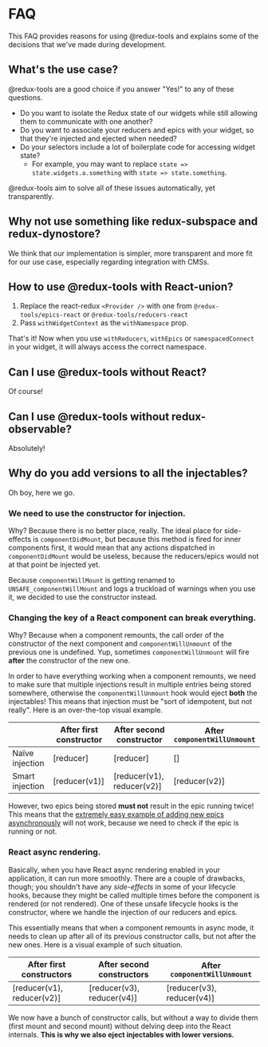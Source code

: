 # FAQ

This FAQ provides reasons for using @redux-tools and explains some of the decisions that we've made during development.

## What's the use case?

@redux-tools are a good choice if you answer "Yes!" to any of these questions.

- Do you want to isolate the Redux state of our widgets while still allowing them to communicate with one another?
- Do you want to associate your reducers and epics with your widget, so that they're injected and ejected when needed?
- Do your selectors include a lot of boilerplate code for accessing widget state?
  - For example, you may want to replace `state => state.widgets.a.something` with `state => state.something`.

@redux-tools aim to solve all of these issues automatically, yet transparently.

## Why not use something like redux-subspace and redux-dynostore?

We think that our implementation is simpler, more transparent and more fit for our use case, especially regarding integration with CMSs.

## How to use @redux-tools with React-union?

1. Replace the react-redux `<Provider />` with one from `@redux-tools/epics-react` or `@redux-tools/reducers-react`
2. Pass `withWidgetContext` as the `withNamespace` prop.

That's it! Now when you use `withReducers`, `withEpics` or `namespacedConnect` in your widget, it will always access the correct namespace.

## Can I use @redux-tools without React?

Of course!

## Can I use @redux-tools without redux-observable?

Absolutely!

## Why do you add versions to all the injectables?

Oh boy, here we go.

### We need to use the constructor for injection.

Why? Because there is no better place, really. The ideal place for side-effects is `componentDidMount`, but because this method is fired for inner components first, it would mean that any actions dispatched in `componentDidMount` would be useless, because the reducers/epics would not at that point be injected yet.

Because `componentWillMount` is getting renamed to `UNSAFE_componentWillMount` and logs a truckload of warnings when you use it, we decided to use the constructor instead.

### Changing the key of a React component can break everything.

Why? Because when a component remounts, the call order of the constructor of the next component and `componentWillUnmount` of the previous one is undefined. Yup, sometimes `componentWillUnmount` will fire **after** the constructor of the new one.

In order to have everything working when a component remounts, we need to make sure that multiple injections result in multiple entries being stored somewhere, otherwise the `componentWillUnmount` hook would eject **both** the injectables! This means that injection must be "sort of idempotent, but not really". Here is an over-the-top visual example.

|                 | After first constructor | After second constructor   | After `componentWillUnmount` |
| --------------- | ----------------------- | -------------------------- | ---------------------------- |
| Naïve injection | [reducer]               | [reducer]                  | []                           |
| Smart injection | [reducer(v1)]           | [reducer(v1), reducer(v2)] | [reducer(v2)]                |

However, two epics being stored **must not** result in the epic running twice! This means that the [extremely easy example of adding new epics asynchronously](https://redux-observable.js.org/docs/recipes/AddingNewEpicsAsynchronously.html) will not work, because we need to check if the epic is running or not.

### React async rendering.

Basically, when you have React async rendering enabled in your application, it can run more smoothly. There are a couple of drawbacks, though; you shouldn't have any _side-effects_ in some of your lifecycle hooks, because they might be called multiple times before the component is rendered (or not rendered). One of these unsafe lifecycle hooks is the constructor, where we handle the injection of our reducers and epics.

This essentially means that when a component remounts in async mode, it needs to clean up after all of its previous constructor calls, but not after the new ones. Here is a visual example of such situation.

| After first constructors   | After second constructors  | After `componentWillUnmount` |
| -------------------------- | -------------------------- | ---------------------------- |
| [reducer(v1), reducer(v2)] | [reducer(v3), reducer(v4)] | [reducer(v3), reducer(v4)]   |

We now have a bunch of constructor calls, but without a way to divide them (first mount and second mount) without delving deep into the React internals. **This is why we also eject injectables with lower versions.**
